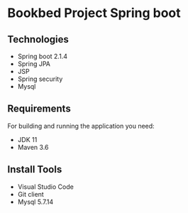 # Bookbed Project Spring boot
## Technologies
- Spring boot 2.1.4
- Spring JPA
- JSP
- Spring security
- Mysql
## Requirements
For building and running the application you need:
 - JDK 11
 - Maven 3.6
 ## Install Tools
 - Visual Studio Code
 - Git client
 - Mysql 5.7.14
